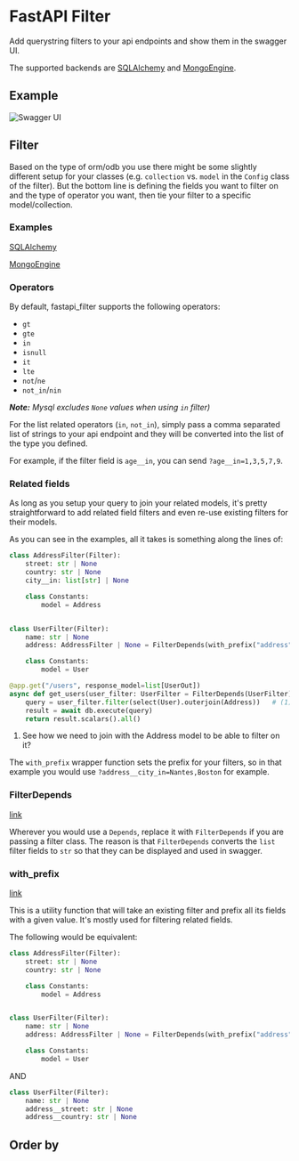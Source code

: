 # FastAPI Filter

Add querystring filters to your api endpoints and show them in the swagger UI.

The supported backends are [SQLAlchemy](https://github.com/sqlalchemy/sqlalchemy) and [MongoEngine](https://github.com/MongoEngine/mongoengine).


## Example

![Swagger UI](./swagger-ui.png)

## Filter

Based on the type of orm/odb you use there might be some slightly different setup for your classes (e.g. `collection` vs. `model` in the `Config` class of the filter). But the bottom line is defining the fields you want to filter on and the type of operator you want, then tie your filter to a specific model/collection.

### Examples

[SQLAlchemy](https://github.com/arthurio/fastapi-filter/blob/main/examples/fastapi_filter_sqlalchemy.py)

[MongoEngine](https://github.com/arthurio/fastapi-filter/blob/main/examples/fastapi_filter_mongoengine.py)

### Operators

By default, fastapi_filter supports the following operators:

  - `gt`
  - `gte`
  - `in`
  - `isnull`
  - `it`
  - `lte`
  - `not`/`ne`
  - `not_in`/`nin`

_**Note:** Mysql excludes `None` values when using `in` filter)_

For the list related operators (`in`, `not_in`), simply pass a comma separated list of strings to your api endpoint and
they will be converted into the list of the type you defined.

For example, if the filter field is `age__in`, you can send `?age__in=1,3,5,7,9`.

### Related fields

As long as you setup your query to join your related models, it's pretty straightforward to add related field filters
and even re-use existing filters for their models.

As you can see in the examples, all it takes is something along the lines of:

```python hl_lines="19"
class AddressFilter(Filter):
    street: str | None
    country: str | None
    city__in: list[str] | None

    class Constants:
        model = Address


class UserFilter(Filter):
    name: str | None
    address: AddressFilter | None = FilterDepends(with_prefix("address", AddressFilter))

    class Constants:
        model = User

@app.get("/users", response_model=list[UserOut])
async def get_users(user_filter: UserFilter = FilterDepends(UserFilter), db: AsyncSession = Depends(get_db)) -> Any:
    query = user_filter.filter(select(User).outerjoin(Address))   # (1)
    result = await db.execute(query)
    return result.scalars().all()
```

1. See how we need to join with the Address model to be able to filter on it?

The `with_prefix` wrapper function sets the prefix for your filters, so in that example you would use
`?address__city_in=Nantes,Boston` for example.

### FilterDepends

[link](https://github.com/arthurio/fastapi-filter/blob/main/fastapi_filter/base/filter.py#L87)

Wherever you would use a `Depends`, replace it with `FilterDepends` if you are passing a filter class. The reason is
that `FilterDepends` converts the `list` filter fields to `str` so that they can be displayed and used in swagger.


### with_prefix

[link](https://github.com/arthurio/fastapi-filter/blob/main/fastapi_filter/base/filter.py#L21)

This is a utility function that will take an existing filter and prefix all its fields with a given value. It's mostly
used for filtering related fields.

The following would be equivalent:

```python
class AddressFilter(Filter):
    street: str | None
    country: str | None

    class Constants:
        model = Address


class UserFilter(Filter):
    name: str | None
    address: AddressFilter | None = FilterDepends(with_prefix("address", AddressFilter))

    class Constants:
        model = User
```

AND

```python
class UserFilter(Filter):
    name: str | None
    address__street: str | None
    address__country: str | None
```

## Order by
